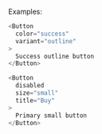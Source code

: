 Examples:

```js
<Button
  color="success"
  variant="outline"
>
  Success outline button
</Button>
```

```js
<Button
  disabled
  size="small"
  title="Buy"
>
  Primary small button
</Button>
```

